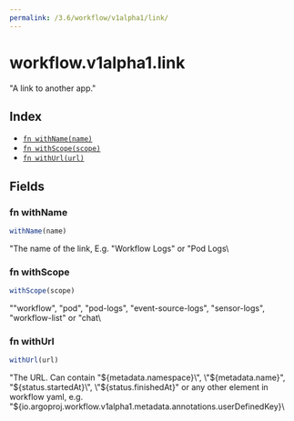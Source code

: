 ```yaml
---
permalink: /3.6/workflow/v1alpha1/link/
---
```


# workflow.v1alpha1.link

"A link to another app."

## Index

* [`fn withName(name)`](#fn-withname)
* [`fn withScope(scope)`](#fn-withscope)
* [`fn withUrl(url)`](#fn-withurl)

## Fields

### fn withName

```ts
withName(name)
```

"The name of the link, E.g. \"Workflow Logs\" or \"Pod Logs\

### fn withScope

```ts
withScope(scope)
```

"\"workflow\", \"pod\", \"pod-logs\", \"event-source-logs\", \"sensor-logs\", \"workflow-list\" or \"chat\

### fn withUrl

```ts
withUrl(url)
```

"The URL. Can contain \"${metadata.namespace}\", \"${metadata.name}\", \"${status.startedAt}\", \"${status.finishedAt}\" or any other element in workflow yaml, e.g. \"${io.argoproj.workflow.v1alpha1.metadata.annotations.userDefinedKey}\